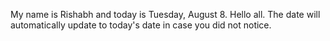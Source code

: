 My name is Rishabh and today is Tuesday, August 8. Hello all. The date will automatically update to today's date in case you did not notice.
